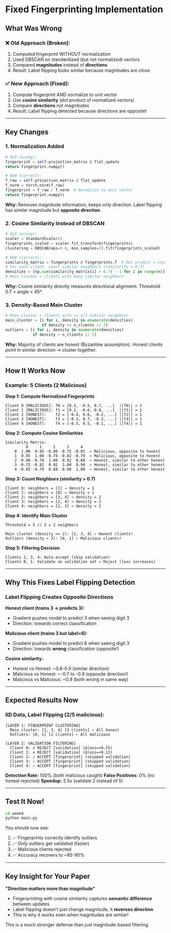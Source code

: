 # Fixed Fingerprinting Implementation

## What Was Wrong

### ❌ Old Approach (Broken):
1. Computed fingerprint WITHOUT normalization
2. Used DBSCAN on standardized (but not normalized) vectors
3. Compared **magnitudes** instead of **directions**
4. Result: Label flipping looks similar because magnitudes are close

### ✅ New Approach (Fixed):
1. Compute fingerprint AND normalize to unit vector
2. Use **cosine similarity** (dot product of normalized vectors)
3. Compare **directions** not magnitudes
4. Result: Label flipping detected because directions are opposite!

---

## Key Changes

### 1. Normalization Added
```python
# OLD (wrong):
fingerprint = self.projection_matrix @ flat_update
return fingerprint.numpy()

# NEW (correct):
f_raw = self.projection_matrix @ flat_update
f_norm = torch.norm(f_raw)
fingerprint = f_raw / f_norm  # Normalize to unit vector
return fingerprint.numpy()
```

**Why:** Removes magnitude information, keeps only direction. Label flipping has similar magnitude but **opposite direction**.

### 2. Cosine Similarity Instead of DBSCAN
```python
# OLD (wrong):
scaler = StandardScaler()
fingerprints_scaled = scaler.fit_transform(fingerprints)
clustering = DBSCAN(eps=0.8, min_samples=2).fit(fingerprints_scaled)

# NEW (correct):
similarity_matrix = fingerprints @ fingerprints.T  # Dot product = cosine similarity
# For each client, count similar neighbors (similarity > 0.7)
densities = [np.sum(similarity_matrix[i] > 0.7) - 1 for i in range(n)]
# Main cluster = clients with many similar neighbors
```

**Why:** Cosine similarity directly measures directional alignment. Threshold 0.7 = angle < 45°.

### 3. Density-Based Main Cluster
```python
# Main cluster = clients with >= n/2 similar neighbors
main_cluster = [i for i, density in enumerate(densities) 
                if density >= n_clients // 2]
outliers = [i for i, density in enumerate(densities) 
            if density < n_clients // 2]
```

**Why:** Majority of clients are honest (Byzantine assumption). Honest clients point in similar direction → cluster together.

---

## How It Works Now

### Example: 5 Clients (2 Malicious)

**Step 1: Compute Normalized Fingerprints**
```
Client 0 [MALICIOUS]: f0 = [0.3, -0.5, 0.7, ...]  ||f0|| = 1
Client 1 [MALICIOUS]: f1 = [0.2, -0.6, 0.8, ...]  ||f1|| = 1
Client 2 [HONEST]:    f2 = [-0.4, 0.6, -0.2, ...] ||f2|| = 1
Client 3 [HONEST]:    f3 = [-0.3, 0.7, -0.3, ...] ||f3|| = 1
Client 4 [HONEST]:    f4 = [-0.5, 0.5, -0.1, ...] ||f4|| = 1
```

**Step 2: Compute Cosine Similarities**
```
Similarity Matrix:
         0     1     2     3     4
    0  1.00  0.95 -0.80 -0.75 -0.85  ← Malicious, opposite to honest
    1  0.95  1.00 -0.78 -0.82 -0.79  ← Malicious, opposite to honest
    2 -0.80 -0.78  1.00  0.92  0.88  ← Honest, similar to other honest
    3 -0.75 -0.82  0.92  1.00  0.90  ← Honest, similar to other honest
    4 -0.85 -0.79  0.88  0.90  1.00  ← Honest, similar to other honest
```

**Step 3: Count Neighbors (similarity > 0.7)**
```
Client 0: neighbors = [1] → density = 1
Client 1: neighbors = [0] → density = 1
Client 2: neighbors = [3, 4] → density = 2
Client 3: neighbors = [2, 4] → density = 2
Client 4: neighbors = [2, 3] → density = 2
```

**Step 4: Identify Main Cluster**
```
Threshold = 5 // 2 = 2 neighbors

Main cluster (density >= 2): [2, 3, 4] ✓ Honest clients!
Outliers (density < 2): [0, 1] ✓ Malicious clients!
```

**Step 5: Filtering Decision**
```
Clients 2, 3, 4: Auto-accept (skip validation)
Clients 0, 1: Validate on validation set → Reject (loss increases)
```

---

## Why This Fixes Label Flipping Detection

### Label Flipping Creates Opposite Directions

**Honest client (trains 3 → predicts 3):**
- Gradient pushes model to predict 3 when seeing digit 3
- Direction: towards correct classification

**Malicious client (trains 3 but label=6):**
- Gradient pushes model to predict 6 when seeing digit 3
- Direction: towards **wrong** classification (opposite!)

**Cosine similarity:** 
- Honest vs Honest: ~0.8-0.9 (similar direction)
- Malicious vs Honest: ~-0.7 to -0.9 (opposite direction!)
- Malicious vs Malicious: ~0.9 (both wrong in same way)

---

## Expected Results Now

### IID Data, Label Flipping (2/5 malicious):
```
[LAYER 1: FINGERPRINT CLUSTERING]
  Main cluster: [2, 3, 4] [3 clients] ← All honest
  Outliers: [0, 1] [2 clients] ← All malicious
  
[LAYER 2: VALIDATION FILTERING]
  Client 0: ✗ REJECT [validation] (Δloss=+0.15)
  Client 1: ✗ REJECT [validation] (Δloss=+0.12)
  Client 2: ✓ ACCEPT [fingerprint] (skipped validation)
  Client 3: ✓ ACCEPT [fingerprint] (skipped validation)
  Client 4: ✓ ACCEPT [fingerprint] (skipped validation)
```

**Detection Rate:** 100% (both malicious caught)
**False Positives:** 0% (no honest rejected)
**Speedup:** 2.5x (validate 2 instead of 5)

---

## Test It Now!

```bash
cd week4
python main.py
```

You should now see:
1. ✅ Fingerprints correctly identify outliers
2. ✅ Only outliers get validated (faster)
3. ✅ Malicious clients rejected
4. ✅ Accuracy recovers to ~85-90%

---

## Key Insight for Your Paper

**"Direction matters more than magnitude"**

- Fingerprinting with cosine similarity captures **semantic difference** between updates
- Label flipping doesn't just change magnitude, it **reverses direction**
- This is why it works even when magnitudes are similar!

This is a much stronger defense than just magnitude-based filtering.
